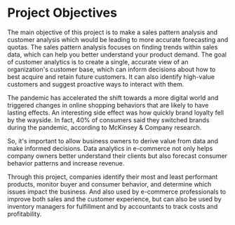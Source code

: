 # Project Objectives

The main objective of this project is to make a sales pattern analysis and customer analysis which would be leading to more accurate forecasting and quotas. The sales pattern analysis focuses on finding trends within sales data, which can help you better understand your product demand. The goal of customer analytics is to create a single, accurate view of an organization's customer base, which can inform decisions about how to best acquire and retain future customers. It can also identify high-value customers and suggest proactive ways to interact with them.

The pandemic has accelerated the shift towards a more digital world and triggered changes in online shopping behaviors that are likely to have lasting effects. An interesting side effect was how quickly brand loyalty fell by the wayside. In fact, 40% of consumers said they switched brands during the pandemic, according to McKinsey & Company research.

So, it's important to allow business owners to derive value from data and make informed decisions. Data analytics in e-commerce not only helps company owners better understand their clients but also forecast consumer behavior patterns and increase revenue.
 
Through this project, companies identify their most and least performant products, monitor buyer and consumer behavior, and determine which issues impact the business. And also used by e-commerce professionals to improve both sales and the customer experience, but can also be used by inventory managers for fulfillment and by accountants to track costs and profitability.
